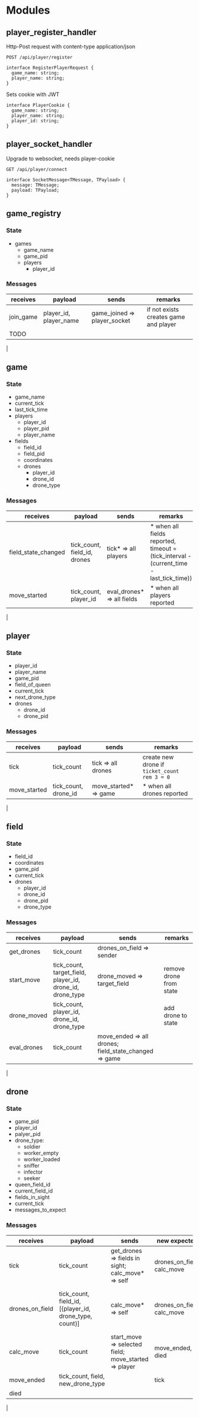# Modules

## player_register_handler
Http-Post request with content-type application/json
```
POST /api/player/register

interface RegisterPlayerRequest {
  game_name: string;
  player_name: string;
}
```

Sets cookie with JWT
```
interface PlayerCookie {
  game_name: string;
  player_name: string;
  player_id: string;
}
```

## player_socket_handler
Upgrade to websocket, needs player-cookie

```
GET /api/player/connect
```

```
interface SocketMessage<TMessage, TPayload> {
  message: TMessage;
  payload: TPayload;
}
```

## game_registry

### State

- games
  - game_name
  - game_pid
  - players
    - player_id

### Messages

| receives | payload | sends | remarks |
| --- | --- | --- | --- |
| join_game | player_id, player_name | game_joined => player_socket | if not exists creates game and player |
| TODO
|

## game

### State
- game_name
- current_tick
- last_tick_time
- players
  - player_id
  - player_pid
  - player_name
- fields
  - field_id
  - field_pid
  - coordinates
  - drones
    - player_id
    - drone_id
    - drone_type

### Messages

| receives | payload | sends | remarks |
| --- | --- | --- | --- |
| field_state_changed | tick_count, field_id, drones | tick* => all  players | * when all fields reported, timeout = (tick_interval - (current_time - last_tick_time))
| move_started | tick_count, player_id | eval_drones* => all fields | * when all players reported
|

## player

### State
- player_id
- player_name
- game_pid
- field_of_queen
- current_tick
- next_drone_type
- drones
  - drone_id
  - drone_pid

### Messages

| receives | payload | sends | remarks |
| --- | --- | --- | --- |
| tick | tick_count | tick => all drones | create new drone if `ticket_count rem 3 = 0` |
| move_started | tick_count, drone_id | move_started* => game | * when all drones reported |
|

## field

### State
- field_id
- coordinates
- game_pid
- current_tick
- drones
  - player_id
  - drone_id
  - drone_pid
  - drone_type

### Messages

| receives | payload | sends | remarks |
| --- | --- | --- | --- |
| get_drones | tick_count | drones_on_field => sender | |
| start_move | tick_count, target_field, player_id, drone_id, drone_type | drone_moved => target_field | remove drone from state |
| drone_moved | tick_count, player_id, drone_id, drone_type | | add drone to state |
| eval_drones | tick_count | move_ended => all drones; field_state_changed => game | |
|

## drone

### State
- game_pid
- player_id
- palyer_pid
- drone_type:
  - soldier
  - worker_empty
  - worker_loaded
  - sniffer
  - infector
  - seeker
- queen_field_id
- current_field_id
- fields_in_sight
- current_tick
- messages_to_expect

### Messages

| receives | payload | sends | new expected | remarks |
| --- | --- | --- | --- | --- |
| tick | tick_count | get_drones => fields in sight; calc_move* => self | drones_on_field, calc_move | * with timeout |
| drones_on_field | tick_count, field_id, [{player_id, drone_type, count}] | calc_move* => self | drones_on_field, calc_move | * send calc_move without timeout if all fields returned |
| calc_move | tick_count | start_move => selected field; move_started => player | move_ended, died |
| move_ended | tick_count, field, new_drone_type | | tick |
| died | | | | stop self |
|

